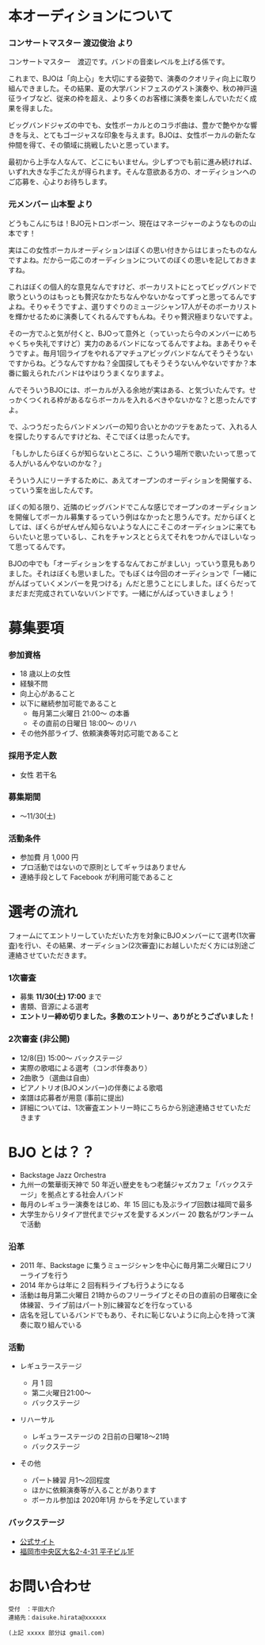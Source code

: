 # 本オーディションについて
### コンサートマスター 渡辺俊治 より
コンサートマスター　渡辺です。バンドの音楽レベルを上げる係です。

これまで、BJOは「向上心」を大切にする姿勢で、演奏のクオリティ向上に取り組んできました。その結果、夏の大学バンドフェスのゲスト演奏や、秋の神戸遠征ライブなど、従来の枠を超え、より多くのお客様に演奏を楽しんでいただく成果を得ました。

ビッグバンドジャズの中でも、女性ボーカルとのコラボ曲は、豊かで艶やかな響きを与え、とてもゴージャスな印象を与えます。BJOは、女性ボーカルの新たな仲間を得て、その領域に挑戦したいと思っています。

最初から上手な人なんて、どこにもいません。少しずつでも前に進み続ければ、いずれ大きな手ごたえが得られます。そんな意欲ある方の、オーディションへのご応募を、心よりお待ちします。

### 元メンバー 山本聖 より
どうもこんにちは！BJO元トロンボーン、現在はマネージャーのようなものの山本です！

実はこの女性ボーカルオーディションはぼくの思い付きからはじまったものなんですよね。だから一応このオーディションについてのぼくの思いを記しておきますね。

これはぼくの個人的な意見なんですけど、ボーカリストにとってビッグバンドで歌うというのはもっとも贅沢なかたちなんやないかなってずっと思ってるんですよね。そりゃそうですよ、選りすぐりのミュージシャン17人がそのボーカリストを輝かせるために演奏してくれるんですもんね。そりゃ贅沢極まりないですよ。

その一方でふと気が付くと、BJOって意外と（っていったら今のメンバーにめちゃくちゃ失礼ですけど）実力のあるバンドになってるんですよね。まあそりゃそうですよ。毎月1回ライブをやれるアマチュアビッグバンドなんてそうそうないですからね。どうなんですかね？全国探してもそうそうないんやないですか？本番に鍛えられたバンドはやはりうまくなりますよ。

んでそういうBJOには、ボーカルが入る余地が実はある、と気づいたんです。せっかくつくれる枠があるならボーカルを入れるべきやないかな？と思ったんですよ。

で、ふつうだったらバンドメンバーの知り合いとかのツテをあたって、入れる人を探したりするんですけどね、そこでぼくは思ったんです。

「もしかしたらぼくらが知らないところに、こういう場所で歌いたいって思ってる人がいるんやないのかな？」

そういう人にリーチするために、あえてオープンのオーディションを開催する、っていう案を出したんです。

ぼくの知る限り、近隣のビッグバンドでこんな感じでオープンのオーディションを開催してボーカル募集するっていう例はなかったと思うんです。だからぼくとしては、ぼくらがぜんぜん知らないような人にこそこのオーディションに来てもらいたいと思っているし、これをチャンスととらえてそれをつかんでほしいなって思ってるんです。

BJOの中でも「オーディションをするなんておこがましい」っていう意見もありました。それはぼくも思いました。でもぼくは今回のオーディションで「一緒にがんばっていくメンバーを見つける」んだと思うことにしました。ぼくらだってまだまだ完成されていないバンドです。一緒にがんばっていきましょう！


# 募集要項
### 参加資格
- 18 歳以上の女性
- 経験不問
- 向上心があること
- 以下に継続参加可能であること
    - 毎月第二火曜日 21:00～ の本番
    - その直前の日曜日 18:00～ のリハ
- その他外部ライブ、依頼演奏等対応可能であること

### 採用予定人数
- 女性 若干名

### 募集期間
- ～11/30(土)

### 活動条件
- 参加費 月 1,000 円
- プロ活動ではないので原則としてギャラはありません
- 連絡手段として Facebook が利用可能であること

# 選考の流れ
フォームにてエントリーしていただいた方を対象にBJOメンバーにて選考(1次審査)を行い、その結果、オーディション(2次審査)にお越しいただく方には別途ご連絡させていただきます。

### 1次審査
- 募集 **11/30(土) 17:00** まで
- 書類、音源による選考
- **エントリー締め切りました。多数のエントリー、ありがとうございました！**

### 2次審査 (非公開)
- 12/8(日) 15:00～ バックステージ
- 実際の歌唱による選考（コンボ伴奏あり）
- 2曲歌う（選曲は自由）
- ピアノトリオ(BJOメンバー)の伴奏による歌唱
- 楽譜は応募者が用意 (事前に提出)
- 詳細については、1次審査エントリー時にこちらから別途連絡させていただきます

# BJO とは？？
- Backstage Jazz Orchestra
- 九州一の繁華街天神で 50 年近い歴史をもつ老舗ジャズカフェ「バックステージ」を拠点とする社会人バンド
- 毎月のレギュラー演奏をはじめ、年 15 回にも及ぶライブ回数は福岡で最多
- 大学生からリタイア世代までジャズを愛するメンバー 20 数名がワンチームで活動

### 沿革
- 2011 年、Backstage に集うミュージシャンを中心に毎月第二火曜日にフリーライブを行う
- 2014 年からは年に 2 回有料ライブも行うようになる
- 活動は毎月第二火曜日 21時からのフリーライブとその日の直前の日曜夜に全体練習、ライブ前はパート別に練習などを行なっている
- 店名を冠しているバンドでもあり、それに恥じないように向上心を持って演奏に取り組んでいる

### 活動
- レギュラーステージ
    - 月 1 回
    - 第二火曜日21:00～
    - バックステージ

- リハーサル
    - レギュラーステージの 2日前の日曜18〜21時
    - バックステージ

- その他
    - パート練習 月1～2回程度
    - ほかに依頼演奏等が入ることがあります
    - ボーカル参加は 2020年1月 からを予定しています

### バックステージ
- [公式サイト](http://backstage.fukuoka.jp/)
- [福岡市中央区大名2-4-31 平子ビル1F](https://goo.gl/maps/NRp1shqEVVig7DwV9)

# お問い合わせ
```
受付　：平田大介
連絡先：daisuke.hirata@xxxxxx

(上記 xxxxx 部分は gmail.com)
```